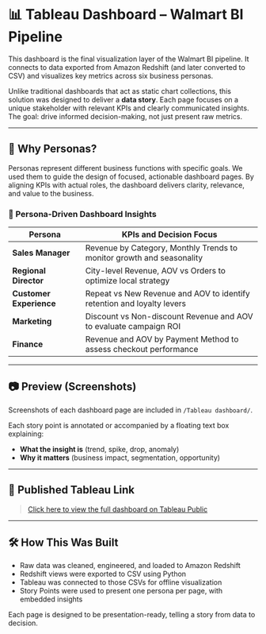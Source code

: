 # 📊 Tableau Dashboard – Walmart BI Pipeline

This dashboard is the final visualization layer of the Walmart BI pipeline. It connects to data exported from Amazon Redshift (and later converted to CSV) and visualizes key metrics across six business personas.

Unlike traditional dashboards that act as static chart collections, this solution was designed to deliver a **data story**. Each page focuses on a unique stakeholder with relevant KPIs and clearly communicated insights. The goal: drive informed decision-making, not just present raw metrics.

---

## 🏢 Why Personas?

Personas represent different business functions with specific goals. We used them to guide the design of focused, actionable dashboard pages. By aligning KPIs with actual roles, the dashboard delivers clarity, relevance, and value to the business.

### 💼 Persona-Driven Dashboard Insights

| Persona               | KPIs and Decision Focus                                                  |
|-----------------------|---------------------------------------------------------------------------|
| **Sales Manager**     | Revenue by Category, Monthly Trends to monitor growth and seasonality     |
| **Regional Director** | City-level Revenue, AOV vs Orders to optimize local strategy              |
| **Customer Experience** | Repeat vs New Revenue and AOV to identify retention and loyalty levers     |
| **Marketing**         | Discount vs Non-discount Revenue and AOV to evaluate campaign ROI         |
| **Finance**           | Revenue and AOV by Payment Method to assess checkout performance          |

---

## 📷 Preview (Screenshots)

Screenshots of each dashboard page are included in `/Tableau dashboard/`.

Each story point is annotated or accompanied by a floating text box explaining:
- **What the insight is** (trend, spike, drop, anomaly)
- **Why it matters** (business impact, segmentation, opportunity)

---

## 🔗 Published Tableau Link

> [Click here to view the full dashboard on Tableau Public](https://public.tableau.com/app/profile/anshul.chandak/viz/WalmartBIDashboardAnshulChandak/Story1?publish=yes)

---

## 🛠 How This Was Built

- Raw data was cleaned, engineered, and loaded to Amazon Redshift
- Redshift views were exported to CSV using Python
- Tableau was connected to those CSVs for offline visualization
- Story Points were used to present one persona per page, with embedded insights

Each page is designed to be presentation-ready, telling a story from data to decision.
